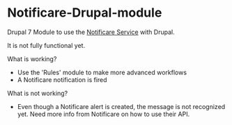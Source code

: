Notificare-Drupal-module
========================

Drupal 7 Module to use the [Notificare Service](https://notifica.re/ "Visit https://notifica.re/") with Drupal. 

It is not fully functional yet. 

What is working?

* Use the 'Rules' module to make more advanced workflows
* A Notificare notification is fired

What is not working?

* Even though a Notificare alert is created, the message is not recognized yet. Need more info from Notificare on how to use their API.



